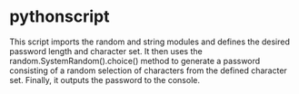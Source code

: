 # pythonscript
This script imports the random and string modules and defines the desired password length and character set. It then uses the random.SystemRandom().choice() method to generate a password consisting of a random selection of characters from the defined character set. Finally, it outputs the password to the console.
